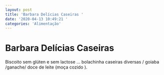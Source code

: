 ```yaml
---
layout: post
title: 'Barbara Delícias Caseiras '
date: '2020-04-13 10:49:21 '
categories: 'Alimentação'
---
```


# Barbara Delícias Caseiras 

Biscoito sem glúten e sem lactose ... bolachinha caseiras diversas  / goiaba /ganache/ doce de leite (moça cozido ).
